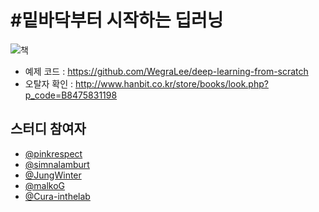 #밑바닥부터 시작하는 딥러닝
========
![책](https://raw.githubusercontent.com/WegraLee/deep-learning-from-scratch/master/cover_image.jpg)

- 예제 코드 : https://github.com/WegraLee/deep-learning-from-scratch
- 오탈자 확인 : http://www.hanbit.co.kr/store/books/look.php?p_code=B8475831198

## 스터디 참여자
- [@pinkrespect](https://github.com/pinkrespect/DeepLearningFromScratch)
- [@simnalamburt](https://github.com/simnalamburt/snucse/tree/master/Deep%20Learning%20from%20Scratch)
- [@JungWinter](https://github.com/JungWinter/Code_Study/tree/master/Book/DeepLearningFromScratch)
- [@malkoG](https://github.com/malkoG/academic/tree/master/data-science/deep-learning-from-scratch)
- [@Cura-inthelab](https://github.com/Cura-inthelab/deep-learning)
